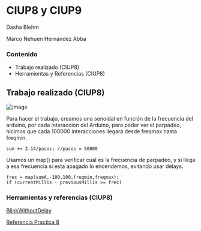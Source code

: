 # CIUP8 y CIUP9
Dasha Blehm

Marco Nehuen Hernández Abba

### Contenido
- Trabajo realizado (CIUP8)
- Herramientas y Referencias (CIUP8)

## Trabajo realizado (CIUP8)

![image](https://user-images.githubusercontent.com/47418876/161600696-97426475-7c3b-4eca-a78b-892a955fff67.png)

Para hacer el trabajo, creamos una senoidal en función de la frecuencia del arduino, por cada interaccion del Arduino,
para poder ver el parpadeo, hicimos que cada 100000 interacciones llegará desde freqmax hasta freqmin.
```
sum += 3.14/pasos; //pasos = 50000
```

Usamos un map() para verificar cual es la frecuencia de parpadeo, y si llega a esa frecuencia si esta apagado lo encendemos,
evitando usar delays.

```
frec = map(sumA,-100,100,freqmin,freqmax);
if (currentMillis - previousMillis >= frec)
```

### Herramientas y referencias (CIUP8)

[BlinkWithoutDelay](https://docs.arduino.cc/built-in-examples/digital/BlinkWithoutDelay)

[Referencia Practica 8](https://github.com/otsedom/otsedom.github.io/blob/main/CIU/P8/README.md)
